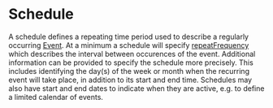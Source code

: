 # Schedule

A schedule defines a repeating time period used to describe a regularly occurring <a class="localLink" href="http://schema.org/Event">Event</a>. At a minimum a schedule will specify <a class="localLink" href="http://schema.org/repeatFrequency">repeatFrequency</a> which describes the interval between occurences of the event. Additional information can be provided to specify the schedule more precisely.
This includes identifying the day(s) of the week or month when the recurring event will take place, in addition to its start and end time. Schedules may also
have start and end dates to indicate when they are active, e.g. to define a limited calendar of events.
